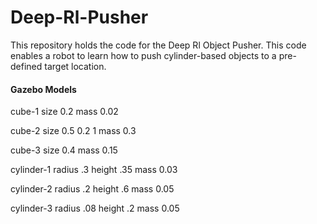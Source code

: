 # Deep-Rl-Pusher
This repository holds the code for the Deep Rl Object Pusher. This code enables a robot to learn how to push cylinder-based objects to a pre-defined target location.


#### Gazebo Models

cube-1
size 0.2
mass 0.02

cube-2
size 0.5 0.2 1
mass 0.3

cube-3
size 0.4
mass 0.15

cylinder-1
radius .3
height .35
mass 0.03

cylinder-2
radius .2
height .6
mass 0.05

cylinder-3
radius .08
height .2
mass 0.05
